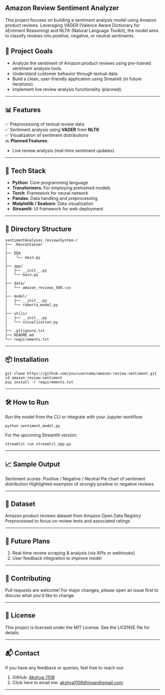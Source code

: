 ## Amazon Review Sentiment Analyzer

This project focuses on building a sentiment analysis model using Amazon product reviews. Leveraging VADER (Valence Aware Dictionary for sEntiment Reasoning) and NLTK (Natural Language Toolkit), the model aims to classify reviews into positive, negative, or neutral sentiments.

## 🚀 Project Goals

- Analyze the sentiment of Amazon product reviews using pre-trained sentiment analysis tools.
- Understand customer behavior through textual data.
- Build a clean, user-friendly application using Streamlit (in future iterations).
- Implement live review analysis functionality (planned).

---

## 📊 Features

✅ Preprocessing of textual review data  
✅ Sentiment analysis using **VADER** from **NLTK**  
✅ Visualization of sentiment distributions  
🔜 **Planned Features**:
- Live review analysis (real-time sentiment updates)

---

## 🧠 Tech Stack

- **Python**: Core programming language
- **Transformers**: For employing pretrained models
- **Torch**: Framework for neural network
- **Pandas**: Data handling and preprocessing
- **Matplotlib / Seaborn**: Data visualization
- **Streamlit**: UI framework for web deployment

---

## 📁 Directory Structure

```
sentimentAnalyses_reviewsSystem-/
├── .Devcontainer
|
├── EDA
|    └── main.py
|
├── app/
│   ├── __init__.py
│   └── main.py
|
├── data/
│   └── amazon_reviews_500.csv
|
├── model/
│   ├── __init__.py
│   └── roberta_model.py
|
├── utils/
│   ├── __init__.py
│   └── visualization.py
|
├── .gitignore.txt
├── README.md
└── requirements.txt

```


---

## 📦 Installation

```
git clone https://github.com/yourusername/amazon-review-sentiment.git
cd amazon-review-sentiment
pip install -r requirements.txt
```
---
## 🛠️ How to Run

Run the model from the CLI or integrate with your Jupyter workflow:

```
python sentiment_model.py
```

For the upcoming Streamlit version:
```
streamlit run streamlit_app.py
```
---
## 📈 Sample Output

  Sentiment scores: Positive / Negative / Neutral
  Pie chart of sentiment distribution
  Highlighted examples of strongly positive or negative reviews
  
---

## 🧪 Dataset
  Amazon product reviews dataset from Amazon Open Data Registry
  Preprocessed to focus on review texts and associated ratings
  
---

## 🔮 Future Plans
  1. Real-time review scraping & analysis (via APIs or webhooks)
  2. User feedback integration to improve model
  
---

## 🤝 Contributing
  Pull requests are welcome! For major changes, please open an issue first to discuss what you'd like to change.
  
---


## 📜 License
  This project is licensed under the MIT License. See the LICENSE file for details.
  
---

## 📬 Contact
If you have any feedback or queries, feel free to reach out:

  1. GitHub: [Akshya-1108](https://github.com/Akshya-1108)
  2. Click here to email me: [akshya1108dhiman@gmail.com](mailto:akshya1108dhiman@gmail.com?subject=Enquiry%20about%20your%20project&body=Hi,%20I%20was%20reading%20your%20README)

---
